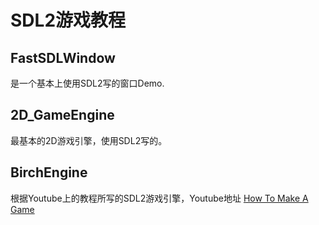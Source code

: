 # SDL2游戏教程

## FastSDLWindow
是一个基本上使用SDL2写的窗口Demo.

## 2D_GameEngine
最基本的2D游戏引擎，使用SDL2写的。

## BirchEngine
根据Youtube上的教程所写的SDL2游戏引擎，Youtube地址 [How To Make A Game](https://www.youtube.com/watch?v=ESNN57ofa3w&list=PLhfAbcv9cehhkG7ZQK0nfIGJC_C-wSLrx&index=11)

